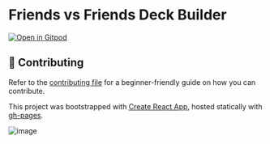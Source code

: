 # Friends vs Friends Deck Builder

[![Open in Gitpod](https://gitpod.io/button/open-in-gitpod.svg)](https://gitpod.io/#https://github.com/KarlTheCool/fvf-decks)

## 🤝 Contributing

Refer to the [contributing file](contributing.md) for a beginner-friendly guide on how you can contribute.

This project was bootstrapped with [Create React App](https://github.com/facebook/create-react-app), hosted statically with [gh-pages](https://github.com/tschaub/gh-pages).

![image](https://github.com/KarlTheCool/fvf-decks/assets/10494276/d7c06325-0394-45a1-bcfc-a771725fe293)


